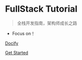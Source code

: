 # FullStack Tutorial

> 全栈开发指南，架构师成长之路

* Focus on！

[Docify](https://docsify.js.org/#/zh-cn/)

[Get Started](/README)

